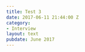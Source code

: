 ```yaml
---
title: Test 3
date: 2017-06-11 21:44:00 Z
category:
- Interview
layout: text
pubdate: June 2017
---
```


